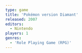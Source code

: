 ```yaml
---
type: game
title: 'Pokémon version Diamant'
released: 2007
editors: 
  - Nintendo
players: 1
genres:
  - 'Role Playing Game (RPG)'
---
```


